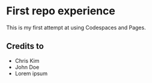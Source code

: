 # First repo experience

This is my first attempt at using Codespaces and Pages.

## Credits to

- Chris Kim
- John Doe
- Lorem ipsum